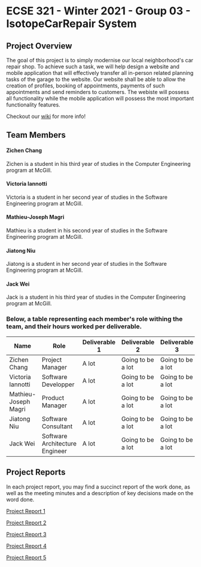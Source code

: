 # ECSE 321 - Winter 2021 - Group 03 - IsotopeCarRepair System

## Project Overview
The goal of this project is to simply modernise our local neighborhood's car repair shop. To achieve such a task, we will help design a website and mobile application that will effectively transfer all in-person related planning tasks of the garage to the website. Our website shall be able to allow the creation of profiles, booking of appointments, payments of such appointments and send reminders to customers. The webiste will possess all functionality while the mobile application will possess the most important functionality features.

Checkout our [wiki](https://github.com/McGill-ECSE321-Winter2021/project-group-03/wiki) for more info!

## Team Members

#### Zichen Chang
Zichen is a student in his third year of studies in the Computer Engineering program at McGill.

#### Victoria Iannotti
Victoria is a student in her second year of studies in the Software Engineering program at McGill.

#### Mathieu-Joseph Magri
Mathieu is a student in his second year of studies in the Software Engineering program at McGill.

#### Jiatong Niu
Jiatong is a student in her second year of studies in the Software Engineering program at McGill.

#### Jack Wei
Jack is a student in his third year of studies in the Computer Engineering program at McGill.
  
 ### Below, a table representing each member's role withing the team, and their hours worked per deliverable.
 
 | Name                 | Role                           | Deliverable 1 | Deliverable 2     | Deliverable 3     | Deliverable 4     | Deliverable 5     |
|----------------------|--------------------------------|---------------|-------------------|-------------------|-------------------|-------------------|
| Zichen Chang         | Project Manager                |     A lot     | Going to be a lot | Going to be a lot | Going to be a lot | Going to be a lot |
| Victoria Iannotti    | Software Developper            |     A lot     | Going to be a lot | Going to be a lot | Going to be a lot | Going to be a lot |
| Mathieu-Joseph Magri | Product Manager                |     A lot     | Going to be a lot | Going to be a lot | Going to be a lot | Going to be a lot |
| Jiatong Niu          | Software Consultant            |     A lot     | Going to be a lot | Going to be a lot | Going to be a lot | Going to be a lot |
| Jack Wei             | Software Architecture Engineer |     A lot     | Going to be a lot | Going to be a lot | Going to be a lot | Going to be a lot |

## Project Reports
In each project report, you may find a succinct report of the work done, as well as the meeting minutes and a description of key decisions made on the word done.

[Project Report 1](https://github.com/McGill-ECSE321-Winter2021/project-group-03/wiki/Project-Reports#sprint-1deliverable-1-report)

[Project Report 2](https://github.com/McGill-ECSE321-Winter2021/project-group-03/wiki/Project-Reports#sprint-2deliverable-2-report)

[Project Report 3](https://github.com/McGill-ECSE321-Winter2021/project-group-03/wiki/Project-Reports#sprint-3deliverable-3-report)

[Project Report 4](https://github.com/McGill-ECSE321-Winter2021/project-group-03/wiki/Project-Reports#sprint-4deliverable-4-report)

[Project Report 5](https://github.com/McGill-ECSE321-Winter2021/project-group-03/wiki/Project-Reports#sprint-5deliverable-5-report)
